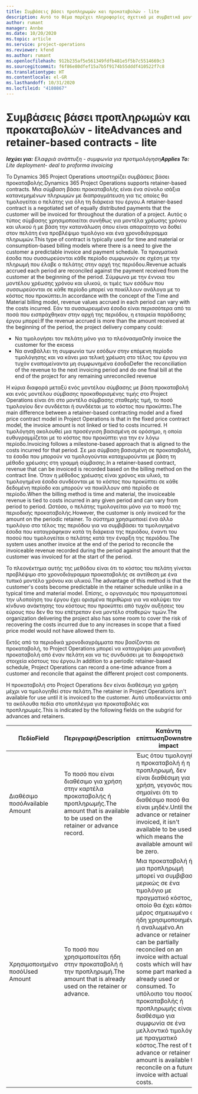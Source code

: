 ```yaml
---
title: Συμβάσεις βάσει προπληρωμών και προκαταβολών - lite
description: Αυτό το θέμα παρέχει πληροφορίες σχετικά με συμβατικά μοντέλα και προπληρωμές βάσει προκαταβολής στο Project Operations.
author: rumant
manager: Annbe
ms.date: 10/20/2020
ms.topic: article
ms.service: project-operations
ms.reviewer: kfend
ms.author: rumant
ms.openlocfilehash: 912b235af5e561349fdfb481e5f5b7c5514669c3
ms.sourcegitcommit: f6f86e80dfef15a7b5f9174b55dddf410522f7c8
ms.translationtype: HT
ms.contentlocale: el-GR
ms.lasthandoff: 10/31/2020
ms.locfileid: "4180867"
---
```

# <a name="advances-and-retainer-based-contracts---lite"></a><span data-ttu-id="4df9b-103">Συμβάσεις βάσει προπληρωμών και προκαταβολών - lite</span><span class="sxs-lookup"><span data-stu-id="4df9b-103">Advances and retainer-based contracts - lite</span></span>


<span data-ttu-id="4df9b-104">_**Ισχύει για:** Ελαφριά ανάπτυξη - συμφωνία για προτιμολόγηση_</span><span class="sxs-lookup"><span data-stu-id="4df9b-104">_**Applies To:** Lite deployment- deal to proforma invoicing_</span></span>

<span data-ttu-id="4df9b-105">Το Dynamics 365 Project Operations υποστηρίζει συμβάσεις βάσει προκαταβολής.</span><span class="sxs-lookup"><span data-stu-id="4df9b-105">Dynamics 365 Project Operations supports retainer-based contracts.</span></span> <span data-ttu-id="4df9b-106">Μια σύμβαση βάσει προκαταβολής είναι ένα σύνολο ισάξια κατανεμημένων πληρωμών με διαπραγμάτευση για τις οποίες θα τιμολογείται ο πελάτης για όλη τη διάρκεια του έργου.</span><span class="sxs-lookup"><span data-stu-id="4df9b-106">A retainer-based contract is a negotiated set of equally distributed payments that the customer will be invoiced for throughout the duration of a project.</span></span> <span data-ttu-id="4df9b-107">Αυτός ο τύπος σύμβασης χρησιμοποιείται συνήθως για μοντέλα χρέωσης χρόνου και υλικού ή με βάση την κατανάλωση όπου είναι απαραίτητο να δοθεί στον πελάτη ένα προβλέψιμο τιμολόγιο και ένα χρονοδιάγραμμα πληρωμών.</span><span class="sxs-lookup"><span data-stu-id="4df9b-107">This type of contract is typically used for time and material or consumption-based billing models where there is a need to give the customer a predictable invoice and payment schedule.</span></span> <span data-ttu-id="4df9b-108">Τα πραγματικά έσοδα που συσσωρεύονται κάθε περίοδο συμφωνούν σε σχέση με την πληρωμή που έλαβε ο πελάτης στην αρχή της περιόδου.</span><span class="sxs-lookup"><span data-stu-id="4df9b-108">Revenue actuals accrued each period are reconciled against the payment received from the customer at the beginning of the period.</span></span> <span data-ttu-id="4df9b-109">Σύμφωνα με την έννοια του μοντέλου χρέωσης χρόνου και υλικού, οι τιμές των εσόδων που συσσωρεύονται σε κάθε περίοδο μπορεί να ποικίλλουν ανάλογα με το κόστος που προκύπτει.</span><span class="sxs-lookup"><span data-stu-id="4df9b-109">In accordance with the concept of the Time and Material billing model, revenue values accrued in each period can vary with the costs incurred.</span></span> <span data-ttu-id="4df9b-110">Εάν τα συσσωρευμένα έσοδα είναι περισσότερα από τα ποσά που εισπράχθηκαν στην αρχή της περιόδου, η εταιρεία παράδοσης έργου μπορεί:</span><span class="sxs-lookup"><span data-stu-id="4df9b-110">If the revenue accrued is more than the amount received at the beginning of the period, the project delivery company could:</span></span>

- <span data-ttu-id="4df9b-111">Να τιμολογήσει τον πελάτη μόνο για το πλεόνασμα</span><span class="sxs-lookup"><span data-stu-id="4df9b-111">Only invoice the customer for the excess</span></span> 
- <span data-ttu-id="4df9b-112">Να αναβάλλει τη συμφωνία των εσόδων στην επόμενη περίοδο τιμολόγησης και να κάνει μια τελική χρέωση στο τέλος του έργου για τυχόν εναπομείναντα μη συμφωνημένα έσοδα</span><span class="sxs-lookup"><span data-stu-id="4df9b-112">Defer the reconciliation of the revenue to the next invoicing period and do one final bill at the end of the project for any remaining unreconciled revenue</span></span>

<span data-ttu-id="4df9b-113">Η κύρια διαφορά μεταξύ ενός μοντέλου σύμβασης με βάση προκαταβολή και ενός μοντέλου σύμβασης προκαθορισμένης τιμής στο Project Operations είναι ότι στο μοντέλο σύμβασης σταθερής τιμή, το ποσό τιμολογίου δεν συνδέεται ή συνδέεται με το κόστος που προκύπτει.</span><span class="sxs-lookup"><span data-stu-id="4df9b-113">The main difference between a retainer-based contracting model and a fixed price contract model in Project Operations is that in the fixed price contract model, the invoice amount is not linked or tied to costs incurred.</span></span> <span data-ttu-id="4df9b-114">Η τιμολόγηση ακολουθεί μια προσέγγιση βασισμένη σε ορόσημο, η οποία ευθυγραμμίζεται με το κόστος που προκύπτει για την εν λόγω περίοδο.</span><span class="sxs-lookup"><span data-stu-id="4df9b-114">Invoicing follows a milestone-based approach that is aligned to the costs incurred for that period.</span></span> <span data-ttu-id="4df9b-115">Σε μια σύμβαση βασισμένη σε προκαταβολή, τα έσοδα που μπορούν να τιμολογούνται καταχωρούνται με βάση τη μέθοδο χρέωσης στη γραμμή σύμβασης.</span><span class="sxs-lookup"><span data-stu-id="4df9b-115">In a retainer-based contract, revenue that can be invoiced is recorded based on the billing method on the contract line.</span></span> <span data-ttu-id="4df9b-116">Όταν η μέθοδος χρέωσης είναι χρόνος και υλικό, τα τιμολογημένα έσοδα συνδέονται με το κόστος που προκύπτει σε κάθε δεδομένη περίοδο και μπορούν να ποικίλλουν από περίοδο σε περίοδο.</span><span class="sxs-lookup"><span data-stu-id="4df9b-116">When the billing method is time and material, the invoiceable revenue is tied to costs incurred in any given period and can vary from period to period.</span></span> <span data-ttu-id="4df9b-117">Ωστόσο, ο πελάτης τιμολογείται μόνο για το ποσό της περιοδικής προκαταβολής.</span><span class="sxs-lookup"><span data-stu-id="4df9b-117">However, the customer is only invoiced for the amount on the periodic retainer.</span></span> <span data-ttu-id="4df9b-118">Το σύστημα χρησιμοποιεί ένα άλλο τιμολόγιο στο τέλος της περιόδου για να συμβιβάσει τα τιμολογημένα έσοδα που καταγράφηκαν κατά τη διάρκεια της περιόδου, έναντι του ποσού που τιμολογείται ο πελάτης κατά την έναρξη της περιόδου.</span><span class="sxs-lookup"><span data-stu-id="4df9b-118">The system uses another invoice at the end of the period to reconcile the invoiceable revenue recorded during the period against the amount that the customer was invoiced for at the start of the period.</span></span>

<span data-ttu-id="4df9b-119">Το πλεονέκτημα αυτής της μεθόδου είναι ότι το κόστος του πελάτη γίνεται προβλέψιμο στο χρονοδιάγραμμα προκαταβολής σε αντίθεση με ένα τυπικό μοντέλο χρόνου και υλικού.</span><span class="sxs-lookup"><span data-stu-id="4df9b-119">The advantage of this method is that the customer's costs become predictable in the retainer schedule unlike in a typical time and material model.</span></span> <span data-ttu-id="4df9b-120">Επίσης, ο οργανισμός που πραγματοποιεί την υλοποίηση του έργου έχει ορισμένα περιθώρια για να καλύψει τον κίνδυνο ανάκτησης του κόστους που προκύπτει από τυχόν αυξήσεις του εύρους που δεν θα του επέτρεπαν ένα μοντέλο σταθερών τιμών.</span><span class="sxs-lookup"><span data-stu-id="4df9b-120">The organization delivering the project also has some room to cover the risk of recovering the costs incurred due to any increases in scope that a fixed price model would not have allowed them to.</span></span>

<span data-ttu-id="4df9b-121">Εκτός από τα περιοδικά χρονοδιαγράμματα που βασίζονται σε προκαταβολή, το Project Operations μπορεί να καταγράψει μια μοναδική προκαταβολή από έναν πελάτη και να τις συνδυάσει με τα διαφορετικά στοιχεία κόστους του έργου.</span><span class="sxs-lookup"><span data-stu-id="4df9b-121">In addition to a periodic retainer-based schedule, Project Operations can record a one-time advance from a customer and reconcile that against the different project cost components.</span></span>

<span data-ttu-id="4df9b-122">Η προκαταβολή στο Project Operations δεν είναι διαθέσιμη για χρήση μέχρι να τιμολογηθεί στον πελάτη.</span><span class="sxs-lookup"><span data-stu-id="4df9b-122">The retainer in Project Operations isn't available for use until it is invoiced to the customer.</span></span> <span data-ttu-id="4df9b-123">Αυτό υποδεικνύεται από τα ακόλουθα πεδία στο υποπλέγμα για προκαταβολές και προπληρωμές.</span><span class="sxs-lookup"><span data-stu-id="4df9b-123">This is indicated by the following fields on the subgrid for advances and retainers.</span></span>

| <span data-ttu-id="4df9b-124">Πεδίο</span><span class="sxs-lookup"><span data-stu-id="4df9b-124">Field</span></span> | <span data-ttu-id="4df9b-125">Περιγραφή</span><span class="sxs-lookup"><span data-stu-id="4df9b-125">Description</span></span> | <span data-ttu-id="4df9b-126">Κατάντη επίπτωση</span><span class="sxs-lookup"><span data-stu-id="4df9b-126">Downstream impact</span></span> |
| --- | --- | --- |
| <span data-ttu-id="4df9b-127">Διαθέσιμο ποσό</span><span class="sxs-lookup"><span data-stu-id="4df9b-127">Available Amount</span></span> | <span data-ttu-id="4df9b-128">Το ποσό που είναι διαθέσιμο για χρήση στην καρτέλα προκαταβολής ή προπληρωμής.</span><span class="sxs-lookup"><span data-stu-id="4df9b-128">The amount that is available to be used on the retainer or advance record.</span></span> | <span data-ttu-id="4df9b-129">Έως ότου τιμολογηθεί η προκαταβολή ή η προπληρωμή, δεν είναι διαθέσιμη για χρήση, γεγονός που σημαίνει ότι το διαθέσιμο ποσό θα είναι μηδέν.</span><span class="sxs-lookup"><span data-stu-id="4df9b-129">Until the advance or retainer is invoiced, it isn't available to be used which means the available amount will be zero.</span></span> |
| <span data-ttu-id="4df9b-130">Χρησιμοποιημένο ποσό</span><span class="sxs-lookup"><span data-stu-id="4df9b-130">Used Amount</span></span> | <span data-ttu-id="4df9b-131">Το ποσό που χρησιμοποιείται ήδη στην προκαταβολή ή την προπληρωμή.</span><span class="sxs-lookup"><span data-stu-id="4df9b-131">The amount that is already used on the retainer or advance.</span></span> | <span data-ttu-id="4df9b-132">Μια προκαταβολή ή μια προπληρωμή μπορεί να συμβιβαστεί μερικώς σε ένα τιμολόγιο με πραγματικό κόστος, το οποίο θα έχει κάποιο μέρος σημειωμένο ως ήδη χρησιμοποιημένο ή αναλωμένο.</span><span class="sxs-lookup"><span data-stu-id="4df9b-132">An advance or retainer can be partially reconciled on an invoice with actual costs which will have some part marked as already used or consumed.</span></span> <span data-ttu-id="4df9b-133">Το υπόλοιπο του ποσού προκαταβολής ή προπληρωμής είναι διαθέσιμο για συμφωνία σε ένα μελλοντικό τιμολόγιο με πραγματικό κόστος.</span><span class="sxs-lookup"><span data-stu-id="4df9b-133">The rest of the advance or retainer amount is available to reconcile on a future invoice with actual costs.</span></span> |
